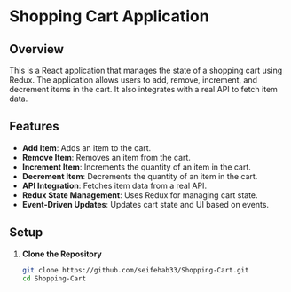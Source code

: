 # Shopping Cart Application

## Overview

This is a React application that manages the state of a shopping cart using Redux. The application allows users to add, remove, increment, and decrement items in the cart. It also integrates with a real API to fetch item data.

## Features

- **Add Item**: Adds an item to the cart.
- **Remove Item**: Removes an item from the cart.
- **Increment Item**: Increments the quantity of an item in the cart.
- **Decrement Item**: Decrements the quantity of an item in the cart.
- **API Integration**: Fetches item data from a real API.
- **Redux State Management**: Uses Redux for managing cart state.
- **Event-Driven Updates**: Updates cart state and UI based on events.

## Setup

1. **Clone the Repository**

   ```bash
   git clone https://github.com/seifehab33/Shopping-Cart.git
   cd Shopping-Cart
